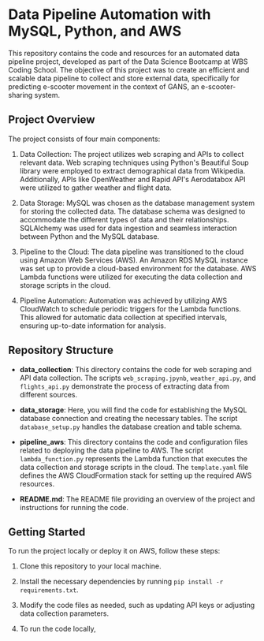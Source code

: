 # Data Pipeline Automation with MySQL, Python, and AWS

This repository contains the code and resources for an automated data pipeline project, developed as part of the Data Science Bootcamp at WBS Coding School. The objective of this project was to create an efficient and scalable data pipeline to collect and store external data, specifically for predicting e-scooter movement in the context of GANS, an e-scooter-sharing system.

## Project Overview

The project consists of four main components:

1. Data Collection: The project utilizes web scraping and APIs to collect relevant data. Web scraping techniques using Python's Beautiful Soup library were employed to extract demographical data from Wikipedia. Additionally, APIs like OpenWeather and Rapid API's Aerodatabox API were utilized to gather weather and flight data.

2. Data Storage: MySQL was chosen as the database management system for storing the collected data. The database schema was designed to accommodate the different types of data and their relationships. SQLAlchemy was used for data ingestion and seamless interaction between Python and the MySQL database.

3. Pipeline to the Cloud: The data pipeline was transitioned to the cloud using Amazon Web Services (AWS). An Amazon RDS MySQL instance was set up to provide a cloud-based environment for the database. AWS Lambda functions were utilized for executing the data collection and storage scripts in the cloud.

4. Pipeline Automation: Automation was achieved by utilizing AWS CloudWatch to schedule periodic triggers for the Lambda functions. This allowed for automatic data collection at specified intervals, ensuring up-to-date information for analysis.

## Repository Structure

- **data_collection**: This directory contains the code for web scraping and API data collection. The scripts `web_scraping.jpynb`, `weather_api.py`, and `flights_api.py` demonstrate the process of extracting data from different sources.

- **data_storage**: Here, you will find the code for establishing the MySQL database connection and creating the necessary tables. The script `database_setup.py` handles the database creation and table schema.

- **pipeline_aws**: This directory contains the code and configuration files related to deploying the data pipeline to AWS. The script `lambda_function.py` represents the Lambda function that executes the data collection and storage scripts in the cloud. The `template.yaml` file defines the AWS CloudFormation stack for setting up the required AWS resources.

- **README.md**: The README file providing an overview of the project and instructions for running the code.

## Getting Started

To run the project locally or deploy it on AWS, follow these steps:

1. Clone this repository to your local machine.

2. Install the necessary dependencies by running `pip install -r requirements.txt`.

3. Modify the code files as needed, such as updating API keys or adjusting data collection parameters.

4. To run the code locally,
